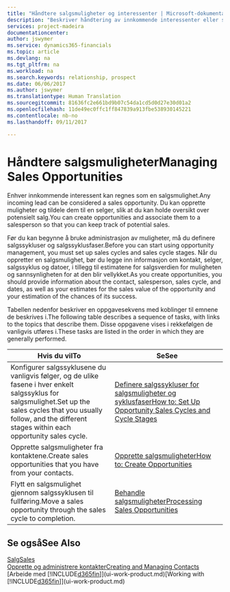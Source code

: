 ```yaml
---
title: "Håndtere salgsmuligheter og interessenter | Microsoft-dokumentasjon"
description: "Beskriver håndtering av innkommende interessenter eller salgsmuligheter i Financials og tilknytningen av salgsmuligheten til en selger for å holde rede på potensielt salg."
services: project-madeira
documentationcenter: 
author: jswymer
ms.service: dynamics365-financials
ms.topic: article
ms.devlang: na
ms.tgt_pltfrm: na
ms.workload: na
ms.search.keywords: relationship, prospect
ms.date: 06/06/2017
ms.author: jswymer
ms.translationtype: Human Translation
ms.sourcegitcommit: 81636fc2e661bd9b07c54da1cd5d0d27e30d01a2
ms.openlocfilehash: 11de49ec0ffc1ff847839a913fbe538930145221
ms.contentlocale: nb-no
ms.lasthandoff: 09/11/2017

---
```

# <a name="managing-sales-opportunities"></a><span data-ttu-id="d5e25-103">Håndtere salgsmuligheter</span><span class="sxs-lookup"><span data-stu-id="d5e25-103">Managing Sales Opportunities</span></span>
<span data-ttu-id="d5e25-104">Enhver innkommende interessent kan regnes som en salgsmulighet.</span><span class="sxs-lookup"><span data-stu-id="d5e25-104">Any incoming lead can be considered a sales opportunity.</span></span> <span data-ttu-id="d5e25-105">Du kan opprette muligheter og tildele dem til en selger, slik at du kan holde oversikt over potensielt salg.</span><span class="sxs-lookup"><span data-stu-id="d5e25-105">You can create opportunities and associate them to a salesperson so that you can keep track of potential sales.</span></span>

<span data-ttu-id="d5e25-106">Før du kan begynne å bruke administrasjon av muligheter, må du definere salgssykluser og salgssyklusfaser.</span><span class="sxs-lookup"><span data-stu-id="d5e25-106">Before you can start using opportunity management, you must set up sales cycles and sales cycle stages.</span></span> <span data-ttu-id="d5e25-107">Når du oppretter en salgsmulighet, bør du legge inn informasjon om kontakt, selger, salgssyklus og datoer, i tillegg til estimatene for salgsverdien for muligheten og sannsynligheten for at den blir vellykket.</span><span class="sxs-lookup"><span data-stu-id="d5e25-107">As you create opportunities, you should provide information about the contact, salesperson, sales cycle, and dates, as well as your estimates for the sales value of the opportunity and your estimation of the chances of its success.</span></span>

<span data-ttu-id="d5e25-108">Tabellen nedenfor beskriver en oppgavesekvens med koblinger til emnene de beskrives i.</span><span class="sxs-lookup"><span data-stu-id="d5e25-108">The following table describes a sequence of tasks, with links to the topics that describe them.</span></span> <span data-ttu-id="d5e25-109">Disse oppgavene vises i rekkefølgen de vanligvis utføres i.</span><span class="sxs-lookup"><span data-stu-id="d5e25-109">These tasks are listed in the order in which they are generally performed.</span></span>

| <span data-ttu-id="d5e25-110">Hvis du vil</span><span class="sxs-lookup"><span data-stu-id="d5e25-110">To</span></span> | <span data-ttu-id="d5e25-111">Se</span><span class="sxs-lookup"><span data-stu-id="d5e25-111">See</span></span> |
| --- | --- |
| <span data-ttu-id="d5e25-112">Konfigurer salgssyklusene du vanligvis følger, og de ulike fasene i hver enkelt salgssyklus for salgsmulighet.</span><span class="sxs-lookup"><span data-stu-id="d5e25-112">Set up the sales cycles that you usually follow, and the different stages within each opportunity sales cycle.</span></span> |[<span data-ttu-id="d5e25-113">Definere salgssykluser for salgsmuligheter og syklusfaser</span><span class="sxs-lookup"><span data-stu-id="d5e25-113">How to: Set Up Opportunity Sales Cycles and Cycle Stages</span></span>](marketing-how-setup-opportunity-sales-cycles-stages.md) |
| <span data-ttu-id="d5e25-114">Opprette salgsmuligheter fra kontaktene.</span><span class="sxs-lookup"><span data-stu-id="d5e25-114">Create sales opportunities that you have from your contacts.</span></span> |[<span data-ttu-id="d5e25-115">Opprette salgsmuligheter</span><span class="sxs-lookup"><span data-stu-id="d5e25-115">How to: Create Opportunities</span></span>](marketing-how-create-opportunities.md) |
| <span data-ttu-id="d5e25-116">Flytt en salgsmulighet gjennom salgssyklusen til fullføring.</span><span class="sxs-lookup"><span data-stu-id="d5e25-116">Move a sales opportunity through the sales cycle to completion.</span></span> |[<span data-ttu-id="d5e25-117">Behandle salgsmuligheter</span><span class="sxs-lookup"><span data-stu-id="d5e25-117">Processing Sales Opportunities</span></span>](marketing-processing-sales-opportunities.md) |

## <a name="see-also"></a><span data-ttu-id="d5e25-118">Se også</span><span class="sxs-lookup"><span data-stu-id="d5e25-118">See Also</span></span>
[<span data-ttu-id="d5e25-119">Salg</span><span class="sxs-lookup"><span data-stu-id="d5e25-119">Sales</span></span>](sales-manage-sales.md)  
[<span data-ttu-id="d5e25-120">Opprette og administrere kontakter</span><span class="sxs-lookup"><span data-stu-id="d5e25-120">Creating and Managing Contacts</span></span>](marketing-contacts.md)  
<span data-ttu-id="d5e25-121">[Arbeide med [!INCLUDE[d365fin](includes/d365fin_md.md)]](ui-work-product.md)</span><span class="sxs-lookup"><span data-stu-id="d5e25-121">[Working with [!INCLUDE[d365fin](includes/d365fin_md.md)]](ui-work-product.md)</span></span>

